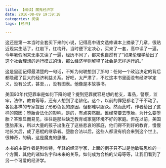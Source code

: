 ```yaml
---
title: 【阅读】魔鬼经济学
date: 2016-08-09 19:59:18
categories: 阅读
tags: [经济]

---
```

这还是第一本当时全套买下来的小说，记得高中语文选修课本上摘录了几章，很贴近现实生活了，红岩下，红梅开。当时便下定决心，买来了一套，高中读了一遍，今年暑假闲来无事又读了一遍，经历不同了，都来也自然有了“如果伦理学给出了这个社会理想的运行模式的话，那么经济学则解释了社会是怎样运行的。”<!--more-->

这是里面记得最清楚的一句话，不知为何联想到了那句：任何一个政治决定的背后都隐藏了巨大的经济利益关系。好吧，太严肃了，不过这本书里面没有经济学定义，没有公式，甚至，，，没有图表。他像是本故事书。

美国90年代犯罪率是如何下降的呢？提到犯罪就容易想的枪支，毒品，警察，监牢，法律，教育等等，还有人想到了老龄化。这个，以前的罪犯都老了干不动了。各色各样的专家提出了形形色色的原因，但都难以服众。然而此时，作者给出了这样的原因：堕胎合法化的影响。是的，有点突然额。谁经常要去堕胎，为什么要堕胎？答案显而易见，往往是那些缺乏教育或家庭环境不好的家庭。但在以前，美国堕胎非法，所以大量的孩子出生在了这些悲哀的家庭，他们得不到好的教育，慢慢地长大后，成了恶棍的继承者。堕胎合法以后，这些人都没有机会来到这个世上。很神奇，的确，这是魔鬼的思维。

本书的主要作者是列维特，年轻的经济学家，上面的例子只不过是他敏锐思维的一个方面，其他的诸如名字和未来的关系，如何成为合格的父母等等，让我们看到了另一个可爱的经济学。